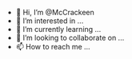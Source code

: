 - 👋 Hi, I’m @McCrackeen
- 👀 I’m interested in ...
- 🌱 I’m currently learning ...
- 💞️ I’m looking to collaborate on ...
- 📫 How to reach me ...

<!---
McCrackeen/McCrackeen is a ✨ special ✨ repository because its `README.md` (this file) appears on your GitHub profile.
You can click the Preview link to take a look at your changes.
--->
